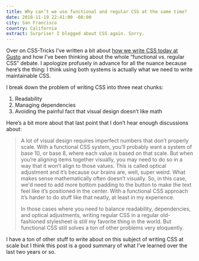 ```yaml
---
title: Why can’t we use functional and regular CSS at the same time?
date: 2018-11-19 22:41:00 -08:00
city: San Francisco
country: California
extract: Surprise! I blogged about CSS again. Sorry.
---
```


Over on CSS-Tricks I’ve written a bit about [how we write CSS today at Gusto](https://css-tricks.com/why-cant-we-use-functional-css-and-regular-css-at-the-same-time/) and how I’ve been thinking about the whole “functional vs. regular CSS” debate. I apologize profusely in advance for all the nuance because here’s the thing: I think using both systems is actually what we need to write maintainable CSS.

I break down the problem of writing CSS into three neat chunks:

1. Readability
2. Managing dependencies
3. Avoiding the painful fact that visual design doesn’t like math

Here’s a bit more about that last point that I don’t hear enough discussions about:

> A lot of visual design requires imperfect numbers that don’t properly scale. With a functional CSS system, you’ll probably want a system of base 10, or base 8, where each value is based on that scale. But when you’re aligning items together visually, you may need to do so in a way that it won’t align to those values. This is called optical adjustment and it’s because our brains are, well, super weird. What makes sense mathematically often doesn’t visually. So, in this case, we'd need to add more bottom padding to the button to make the text feel like it’s positioned in the center. With a functional CSS approach it’s harder to do stuff like that neatly, at least in my experience.
>
> In those cases where you need to balance readability, dependencies, and optical adjustments, writing regular CSS in a regular old-fashioned stylesheet is still my favorite thing in the world. But functional CSS still solves a ton of other problems very eloquently.

I have a ton of other stuff to write about on this subject of writing CSS at scale but I think this post is a good summary of what I’ve learned over the last two years or so.
